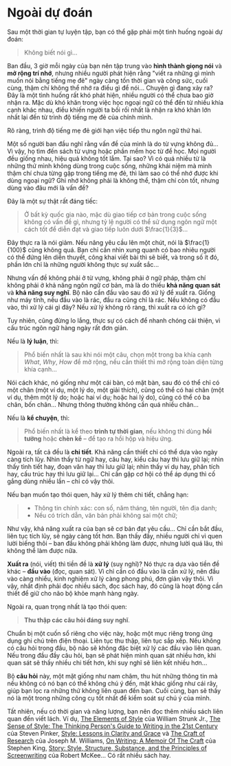 # Ngoài dự đoán

Sau một thời gian tự luyện tập, bạn có thể gặp phải một tình huống ngoài dự đoán:

> Không biết nói gì...

Ban đầu, 3 giờ mỗi ngày của bạn nên tập trung vào **hình thành giọng nói** và **mở rộng trí nhớ**, nhưng nhiều người phát hiện rằng "viết ra những gì mình muốn nói bằng tiếng mẹ đẻ" ngày càng tốn thời gian và công sức, cuối cùng, thậm chí không thể nhớ ra điều gì để nói... Chuyện gì đang xảy ra? Đây là một tình huống rất khó phát hiện, nhiều người có thể chưa bao giờ nhận ra. Mặc dù khó khăn trong việc học ngoại ngữ có thể đến từ nhiều khía cạnh khác nhau, điều khiến người ta bối rối nhất là nhận ra khó khăn lớn nhất lại đến từ trình độ tiếng mẹ đẻ của chính mình.

Rõ ràng, trình độ tiếng mẹ đẻ giới hạn việc tiếp thu ngôn ngữ thứ hai.

Một số người ban đầu nghĩ rằng vấn đề của mình là do từ vựng không đủ... Vì vậy, họ tìm đến sách từ vựng hoặc phần mềm học từ để học. Mọi người đều giống nhau, hiệu quả không tốt lắm. Tại sao? Vì có quá nhiều từ là những thứ mình không dùng trong cuộc sống, những khái niệm mà mình thậm chí chưa từng gặp trong tiếng mẹ đẻ, thì làm sao có thể nhớ được khi dùng ngoại ngữ? Ghi nhớ không phải là không thể, thậm chí còn tốt, nhưng dùng vào đâu mới là vấn đề?

Đây là một sự thật rất đáng tiếc:

> Ở bất kỳ quốc gia nào, mặc dù giao tiếp cơ bản trong cuộc sống không có vấn đề gì, nhưng tỷ lệ người có thể sử dụng ngôn ngữ một cách tốt để diễn đạt và giao tiếp luôn dưới $\frac{1}{3}$...

Đây thực ra là nói giảm. Nếu nâng yêu cầu lên một chút, nói là $\frac{1}{100}$ cũng không quá. Bạn chỉ cần nhìn xung quanh có bao nhiêu người có thể đứng lên diễn thuyết, công khai viết bài thì sẽ biết, và trong số ít đó, phần lớn chỉ là những người không thực sự xuất sắc...

Nhưng vấn đề không phải ở từ vựng, không phải ở ngữ pháp, thậm chí không phải ở khả năng ngôn ngữ cơ bản, mà là do thiếu **khả năng quan sát** và **khả năng suy nghĩ**. Bộ não cần đầu vào sau đó xử lý để xuất ra. Giống như máy tính, nếu đầu vào là rác, đầu ra cũng chỉ là rác. Nếu không có đầu vào, thì xử lý cái gì đây? Nếu xử lý không rõ ràng, thì xuất ra có ích gì?

Tuy nhiên, cũng đừng lo lắng, thực sự có cách để nhanh chóng cải thiện, vì cấu trúc ngôn ngữ hàng ngày rất đơn giản.

Nếu là **lý luận**, thì:

> Phổ biến nhất là sau khi nói một câu, chọn một trong ba khía cạnh _What_, _Why_, _How_ để mở rộng, nếu cần thiết thì mở rộng toàn diện từng khía cạnh...

Nói cách khác, nó giống như một cái bàn, có mặt bàn, sau đó có thể chỉ có một chân (một ví dụ, một lý do, một giải thích), cũng có thể có hai chân (một ví dụ, thêm một lý do; hoặc hai ví dụ; hoặc hai lý do), cũng có thể có ba chân, bốn chân... Nhưng thông thường không cần quá nhiều chân...

Nếu là **kể chuyện**, thì:

> Phổ biến nhất là kể theo **trình tự thời gian**, nếu không thì dùng **hồi tưởng** hoặc **chèn kể** – để tạo ra hồi hộp và hiệu ứng.

Ngoài ra, tất cả đều là **chi tiết**. Khả năng cần thiết chỉ có thể dựa vào ngày càng tích lũy. Nhìn thấy từ ngữ hay, câu hay, kiểu câu hay thì lưu giữ lại; nhìn thấy tình tiết hay, đoạn văn hay thì lưu giữ lại; nhìn thấy ví dụ hay, phân tích hay, cấu trúc hay thì lưu giữ lại... Chỉ cần gặp cơ hội có thể áp dụng thì cố gắng dùng nhiều lần – chỉ có vậy thôi.

Nếu bạn muốn tạo thói quen, hãy xử lý thêm chi tiết, chẳng hạn:

> - Thông tin chính xác: con số, năm tháng, tên người, tên địa danh;
> - Nếu có trích dẫn, văn bản phải không sai một chữ;

Như vậy, khả năng xuất ra của bạn sẽ cơ bản đạt yêu cầu... Chỉ cần bắt đầu, liên tục tích lũy, sẽ ngày càng tốt hơn. Bạn thấy đấy, nhiều người chỉ vì quen lười biếng thôi – ban đầu không phải không làm được, nhưng lười quá lâu, thì không thể làm được nữa.

**Xuất ra** (nói, viết) thì tiền đề là **xử lý** (suy nghĩ)? Nó thực ra dựa vào tiền đề khác – **đầu vào** (đọc, quan sát). Vì chỉ cần có đầu vào là cần xử lý, nên đầu vào càng nhiều, kinh nghiệm xử lý càng phong phú, đơn giản vậy thôi. Vì vậy, nhất định phải đọc nhiều sách, đọc sách hay, đó cũng là hoạt động cần thiết để giữ cho não bộ khỏe mạnh hàng ngày.

Ngoài ra, quan trọng nhất là tạo thói quen:

> **Thu thập các câu hỏi đáng suy nghĩ**.

Chuẩn bị một cuốn sổ riêng cho việc này, hoặc một mục riêng trong ứng dụng ghi chú trên điện thoại. Liên tục thu thập, liên tục sắp xếp. Nếu không có câu hỏi trong đầu, bộ não sẽ không đặc biệt xử lý các đầu vào liên quan. Nếu trong đầu đầy câu hỏi, bạn sẽ phát hiện mình quan sát nhiều hơn, khi quan sát sẽ thấy nhiều chi tiết hơn, khi suy nghĩ sẽ liên kết nhiều hơn...

Bộ **câu hỏi** này, một mặt giống như nam châm, thu hút những thông tin mà nếu không có nó bạn có thể không chú ý đến, mặt khác giống như cái rây, giúp bạn lọc ra những thứ không liên quan đến bạn. Cuối cùng, bạn sẽ thấy nó là một trong những công cụ tốt nhất để kiểm soát sự chú ý của mình.

Tất nhiên, nếu có thời gian và năng lượng, bạn nên đọc thêm nhiều sách liên quan đến viết lách. Ví dụ, [The Elements of Style](https://www.amazon.com/Elements-Style-4th-Feathers-Classics-ebook/dp/B0798TTKDT/) của William Strunk Jr., [The Sense of Style: The Thinking Person's Guide to Writing in the 21st Century](https://www.amazon.com/Sense-Style-Thinking-Persons-Writing-ebook/dp/B00INIYG74/) của Steven Pinker, [Style: Lessons in Clarity and Grace](https://www.amazon.com/Style-Lessons-Joseph-M-Williams-ebook/dp/B084BY6R32/) và [The Craft of Research](https://www.amazon.com/Research-Chicago-Writing-Editing-Publishing-ebook/dp/B01L0HWJ6E/) của Joseph M. Williams, [On Writing: A Memoir Of The Craft](https://www.amazon.com/Writing-Memoir-Craft-Stephen-King-ebook/dp/B000FC0SIM/) của Stephen King, [Story: Style, Structure, Substance, and the Principles of Screenwriting](https://www.amazon.com/Story-Structure-Substance-Principles-Screenwriting-ebook/dp/B0042FZVOY/) của Robert McKee... Có rất nhiều sách hay.
